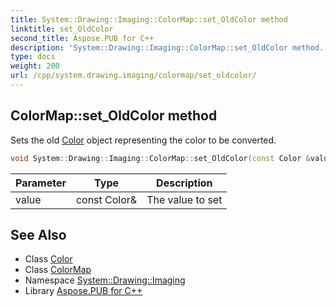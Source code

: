 ```yaml
---
title: System::Drawing::Imaging::ColorMap::set_OldColor method
linktitle: set_OldColor
second_title: Aspose.PUB for C++
description: 'System::Drawing::Imaging::ColorMap::set_OldColor method. Sets the old Color object representing the color to be converted in C++.'
type: docs
weight: 200
url: /cpp/system.drawing.imaging/colormap/set_oldcolor/
---
```

## ColorMap::set_OldColor method


Sets the old [Color](../../../system.drawing/color/) object representing the color to be converted.

```cpp
void System::Drawing::Imaging::ColorMap::set_OldColor(const Color &value)
```


| Parameter | Type | Description |
| --- | --- | --- |
| value | const Color\& | The value to set |

## See Also

* Class [Color](../../../system.drawing/color/)
* Class [ColorMap](../)
* Namespace [System::Drawing::Imaging](../../)
* Library [Aspose.PUB for C++](../../../)
